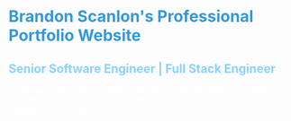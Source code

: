 # <span style="color:#3498db; font-weight: bold">Brandon Scanlon's Professional Portfolio Website</span>

## <span style="color:#8CD1FF"> Senior Software Engineer | Full Stack Engineer

<span style="color:#FFFFFF">Hi and welcome! This is a small showcase of my experience and skills in a light-hearted and fun website. I hope you enjoy and I look forward to hearing from you soon!